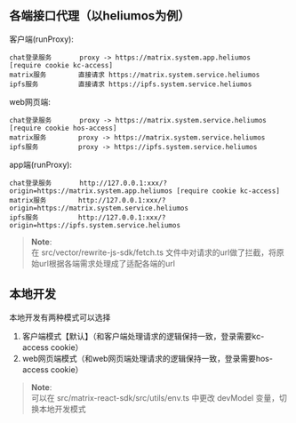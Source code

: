 ## 各端接口代理（以heliumos为例）

客户端(runProxy):

```
chat登录服务       proxy -> https://matrix.system.app.heliumos  [require cookie kc-access]
matrix服务        直接请求 https://matrix.system.service.heliumos
ipfs服务          直接请求 https://ipfs.system.service.heliumos
```

web网页端:

```
chat登录服务       proxy -> https://matrix.system.service.heliumos  [require cookie hos-access]
matrix服务        proxy -> https://matrix.system.service.heliumos
ipfs服务          proxy -> https://ipfs.system.service.heliumos
```

app端(runProxy):

```
chat登录服务       http://127.0.0.1:xxx/?origin=https://matrix.system.app.heliumos [require cookie kc-access]
matrix服务        http://127.0.0.1:xxx/?origin=https://matrix.system.service.heliumos
ipfs服务          http://127.0.0.1:xxx/?origin=https://ipfs.system.service.heliumos
```


>**Note**:<br>
> 在 src/vector/rewrite-js-sdk/fetch.ts 文件中对请求的url做了拦截，将原始url根据各端需求处理成了适配各端的url<br>


## 本地开发

本地开发有两种模式可以选择
1. 客户端模式【默认】（和客户端处理请求的逻辑保持一致，登录需要kc-access cookie）
2. web网页端模式（和web网页端处理请求的逻辑保持一致，登录需要hos-access cookie）

>**Note**:<br>
> 可以在 src/matrix-react-sdk/src/utils/env.ts 中更改 devModel 变量，切换本地开发模式

